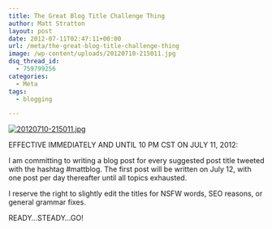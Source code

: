 ```yaml
---
title: The Great Blog Title Challenge Thing
author: Matt Stratton
layout: post
date: 2012-07-11T02:47:11+00:00
url: /meta/the-great-blog-title-challenge-thing
image: /wp-content/uploads/20120710-215011.jpg
dsq_thread_id:
  - 759799256
categories:
  - Meta
tags:
  - blogging

---
```

[<img src="/wp-content/uploads/20120710-215011.jpg" alt="20120710-215011.jpg" class="alignnone size-full" />][1]

EFFECTIVE IMMEDIATELY AND UNTIL 10 PM CST ON JULY 11, 2012:

I am committing to writing a blog post for every suggested post title tweeted with the hashtag #mattblog. The first post will be written on July 12, with one post per day thereafter until all topics exhausted. 

I reserve the right to slightly edit the titles for NSFW words, SEO reasons, or general grammar fixes. 

READY&#8230;STEADY&#8230;GO!

 [1]: /wp-content/uploads/20120710-215011.jpg